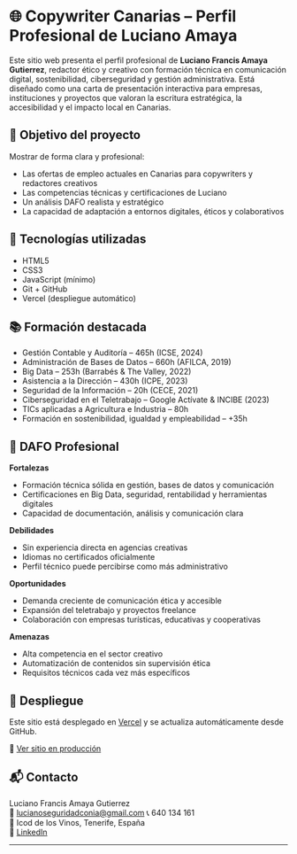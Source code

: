 # 🌐 Copywriter Canarias – Perfil Profesional de Luciano Amaya

Este sitio web presenta el perfil profesional de **Luciano Francis Amaya Gutierrez**, redactor ético y creativo con formación técnica en comunicación digital, sostenibilidad, ciberseguridad y gestión administrativa. Está diseñado como una carta de presentación interactiva para empresas, instituciones y proyectos que valoran la escritura estratégica, la accesibilidad y el impacto local en Canarias.

## 🎯 Objetivo del proyecto

Mostrar de forma clara y profesional:
- Las ofertas de empleo actuales en Canarias para copywriters y redactores creativos
- Las competencias técnicas y certificaciones de Luciano
- Un análisis DAFO realista y estratégico
- La capacidad de adaptación a entornos digitales, éticos y colaborativos

## 🧰 Tecnologías utilizadas

- HTML5
- CSS3
- JavaScript (mínimo)
- Git + GitHub
- Vercel (despliegue automático)

## 📚 Formación destacada

- Gestión Contable y Auditoría – 465h (ICSE, 2024)
- Administración de Bases de Datos – 660h (AFILCA, 2019)
- Big Data – 253h (Barrabés & The Valley, 2022)
- Asistencia a la Dirección – 430h (ICPE, 2023)
- Seguridad de la Información – 20h (CECE, 2021)
- Ciberseguridad en el Teletrabajo – Google Actívate & INCIBE (2023)
- TICs aplicadas a Agricultura e Industria – 80h
- Formación en sostenibilidad, igualdad y empleabilidad – +35h

## 🧠 DAFO Profesional

**Fortalezas**
- Formación técnica sólida en gestión, bases de datos y comunicación
- Certificaciones en Big Data, seguridad, rentabilidad y herramientas digitales
- Capacidad de documentación, análisis y comunicación clara

**Debilidades**
- Sin experiencia directa en agencias creativas
- Idiomas no certificados oficialmente
- Perfil técnico puede percibirse como más administrativo

**Oportunidades**
- Demanda creciente de comunicación ética y accesible
- Expansión del teletrabajo y proyectos freelance
- Colaboración con empresas turísticas, educativas y cooperativas

**Amenazas**
- Alta competencia en el sector creativo
- Automatización de contenidos sin supervisión ética
- Requisitos técnicos cada vez más específicos

## 🚀 Despliegue

Este sitio está desplegado en [Vercel](https://vercel.com) y se actualiza automáticamente desde GitHub.

🔗 [Ver sitio en producción](https://copywriter-canarias.vercel.app)

## 📬 Contacto

Luciano Francis Amaya Gutierrez  
📧 lucianoseguridadconia@gmail.com
📞 640 134 161  
📍 Icod de los Vinos, Tenerife, España  
🔗 [LinkedIn](https://www.linkedin.com/in/luciano-fco-amaya-gut-1538392b4)

---
